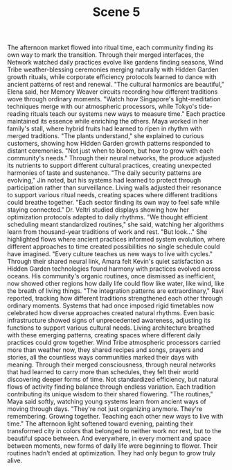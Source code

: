 ﻿---
chapter: 9
scene: 5
chapter_title: "GLOBAL CURRENTS"
chapter_slug: global-currents
title: "Scene 5"
slug: ch09-sc05-global-currents
order: 5
prev: ch09-sc04-global-currents
next: ch09-sc06-global-currents
word_count: 570
reading_time_min: 3
est_tokens: 741
id: "8a3cdb64-7e9a-42fd-964d-4ba320f0d623"
---

The afternoon market flowed into ritual time, each community finding its own way to mark the transition. Through their merged interfaces, the Network watched daily practices evolve like gardens finding seasons, Wind Tribe weather-blessing ceremonies merging naturally with Hidden Garden growth rituals, while corporate efficiency protocols learned to dance with ancient patterns of rest and renewal.
      "The cultural harmonics are beautiful," Elena said, her Memory Weaver circuits recording how different traditions wove through ordinary moments. "Watch how Singapore's light-meditation techniques merge with our atmospheric processors, while Tokyo's tide-reading rituals teach our systems new ways to measure time." Each practice maintained its essence while enriching the others.
      Maya worked in her family's stall, where hybrid fruits had learned to ripen in rhythm with merged traditions. "The plants understand," she explained to curious customers, showing how Hidden Garden growth patterns responded to distant ceremonies. "Not just when to bloom, but how to grow with each community's needs." Through their neural networks, the produce adjusted its nutrients to support different cultural practices, creating unexpected harmonies of taste and sustenance.
      "The daily security patterns are evolving," Jin noted, but his systems had learned to protect through participation rather than surveillance. Living walls adjusted their resonance to support various ritual needs, creating spaces where different traditions could breathe together. "Each sector finding its own way to feel safe while staying connected."
      Dr. Veltri studied displays showing how her optimization protocols adapted to daily rhythms. "We thought efficient scheduling meant standardized routines," she said, watching her algorithms learn from thousand-year traditions of work and rest. "But look..." She highlighted flows where ancient practices informed system evolution, where different approaches to time created possibilities no single schedule could have imagined. "Every culture teaches us new ways to live with cycles."
      Through their shared neural link, Amara felt Kevin's quiet satisfaction as Hidden Garden technologies found harmony with practices evolved across oceans. His community's organic routines, once dismissed as inefficient, now showed other regions how daily life could flow like water, like wind, like the breath of living things.
      "The integration patterns are extraordinary," Ravi reported, tracking how different traditions strengthened each other through ordinary moments. Systems that had once imposed rigid timetables now celebrated how diverse approaches created natural rhythms. Even basic infrastructure showed signs of unprecedented awareness, adjusting its functions to support various cultural needs.
      Living architecture breathed with these emerging patterns, creating spaces where different daily practices could grow together. Wind Tribe atmospheric processors carried more than weather now, they shared recipes and songs, prayers and stories, all the countless ways communities marked their days with meaning.
      Through their merged consciousness, through neural networks that had learned to carry more than schedules, they felt their world discovering deeper forms of time. Not standardized efficiency, but natural flows of activity finding balance through endless variation. Each tradition contributing its unique wisdom to their shared flowering.
      "The routines," Maya said softly, watching young systems learn from ancient ways of moving through days. "They're not just organizing anymore. They're remembering. Growing together. Teaching each other new ways to live with time."
      The afternoon light softened toward evening, painting their transformed city in colors that belonged to neither work nor rest, but to the beautiful space between. And everywhere, in every moment and space between moments, new forms of daily life were beginning to flower.
      Their routines hadn't ended at optimization.
      They had only begun to grow truly alive.
